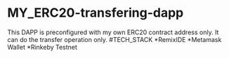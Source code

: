 # MY_ERC20-transfering-dapp
This DAPP is preconfigured with my own ERC20 contract address only. It can  do the transfer operation only.
#TECH_STACK
*RemixIDE
*Metamask Wallet
*Rinkeby Testnet
